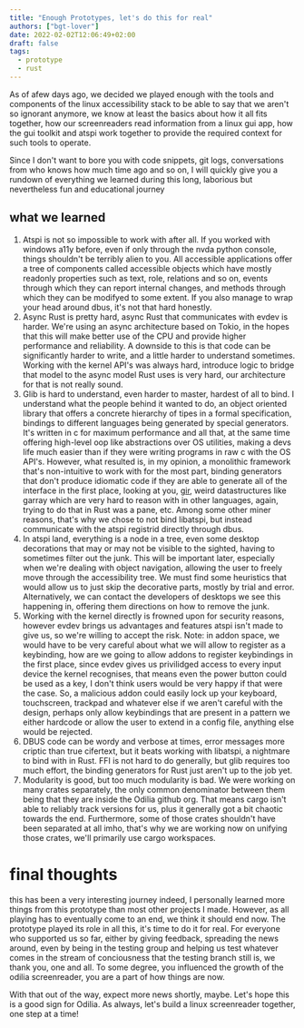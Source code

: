```yaml
---
title: "Enough Prototypes, let's do this for real"
authors: ["bgt-lover"]
date: 2022-02-02T12:06:49+02:00
draft: false
tags:
  - prototype
  - rust
---
```


As of afew days ago, we decided we played enough with the tools and components of the linux accessibility stack to be
able to say that we aren't so ignorant anymore, we know at least the basics about how it all fits together, how our
screenreaders read information from a linux gui app, how the gui toolkit and atspi work together to provide the required
context for such tools to operate.

Since I don't want to bore you with code snippets, git logs, conversations from who knows how much time ago and so on, I
will quickly give you a rundown of everything we learned during this long, laborious but nevertheless fun and
educational journey
<!--more-->

## what we learned

1. Atspi is not so impossible to work with after all. If you worked with windows a11y before, even if only through the
   nvda python console, things shouldn't be terribly alien to you. All accessible applications offer a tree of
   components called accessible objects which have mostly readonly properties such as text, role, relations and so on,
   events through which they can report internal changes, and methods through which they can be modifyed to some extent.
   If you also manage to wrap your head around dbus, it's not that hard honestly.
2. Async Rust is pretty hard, async Rust that communicates with evdev is harder. We're using an async architecture based
   on Tokio, in the hopes that this will make better use of the CPU and provide higher performance and reliability. A
   downside to this is that code can be significantly harder to write, and a little harder to understand sometimes.
   Working with the kernel API's was always hard, introduce logic to bridge that model to the async model Rust uses is
   very hard, our architecture for that is not really sound.
3. Glib is hard to understand, even harder to master, hardest of all to bind. I understand what the people behind it
   wanted to do, an object oriented library that offers a concrete hierarchy of tipes in a formal specification,
   bindings to different languages being generated by special generators. It's written in c for maximum performance and
   all that, at the same time offering high-level oop like abstractions over OS utilities, making a devs life much
   easier than if they were writing programs in raw c with the OS API's. However, what resulted is, in my opinion, a
   monolithic framework that's non-intuitive to work with for the most part, binding generators that don't produce
   idiomatic code if they are able to generate all of the interface in the first place, looking at you,
   [gir](https://github.com/gtk-rs/gir), weird datastructures like garray which are very hard to reason with in other
   languages, again, trying to do that in Rust was a pane, etc. Among some other miner reasons, that's why we chose to
   not bind libatspi, but instead communicate with the atspi registrid directly  through dbus.
4. In atspi land, everything is a node in a tree, even some desktop decorations that may or may not be visible to the
   sighted, having to sometimes filter out the junk. This will be important later, especially when we're dealing with
   object navigation, allowing the user to freely move through the accessibility tree. We must find some heuristics that
   would allow us to just skip the decorative parts, mostly by trial and error. Alternatively, we can contact the
   developers of desktops we see this happening in, offering them directions on how to remove the junk. 
5. Working with the kernel directly is frowned upon for security reasons, however evdev brings us advantages and
   features atspi isn't made to give us, so we're willing to accept the risk. Note: in addon space, we would have to be
   very careful about what we will allow to register as a keybinding, how are we going to allow addons to register
   keybindings in the first place, since evdev gives us privilidged access to every input device the kernel recognises,
   that means even the power button could be used as a key, I don't think users would be very happy if that were the
   case. So, a malicious addon could easily lock up your keyboard, touchscreen, trackpad and whatever else if we aren't
   careful with the design, perhaps only allow keybindings that are present in a pattern we either hardcode or allow the
   user to extend in a config file, anything else would be rejected.
6. DBUS code can be wordy and verbose at times, error messages more criptic than true cifertext, but it beats working
   with libatspi, a nightmare to bind with in Rust. FFI is not hard to do generally, but glib requires too much effort,
   the binding generators for Rust just aren't up to the job yet.
7. Modularity is good, but too much modularity is bad. We were working on many crates separately, the only common
   denominator between them being that they are inside the Odilia github org. That means cargo isn't able to reliably
   track versions for us, plus it generally got a bit chaotic towards the end. Furthermore, some of those crates
   shouldn't have been separated at all imho, that's why we are working now on unifying those crates, we'll primarily
   use cargo workspaces.

# final thoughts

this has been a very interesting journey indeed, I personally learned more things from this prototype than most other
projects I made. However, as all playing has to eventually come to an end, we think it should end now. The prototype
played its role in all this, it's time to do it for real.  For everyone who supported us so far, either by giving
feedback, spreading the news around, even by being in the testing group and helping us test whatever comes in the stream
of conciousness that the testing branch still is, we thank you, one and all. To some degree, you influenced the growth
of the odilia screenreader, you are a part of how things are now.

With that out of the way, expect more news shortly, maybe. Let's hope this is a good sign for Odilia.  As always, let's
build a linux screenreader together, one step at a time!
